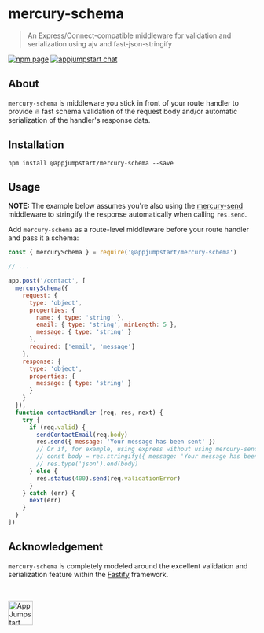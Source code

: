 # mercury-schema
> An Express/Connect-compatible middleware for validation and serialization
> using ajv and fast-json-stringify

[![npm page][npm-image]][npm-url]
[![appjumpstart chat][gitter-image]][gitter-url]

## About

`mercury-schema` is middleware you stick in front of your route handler to
provide 🔥 fast schema validation of the request body and/or automatic
serialization of the handler's response data.

## Installation

```
npm install @appjumpstart/mercury-schema --save
```

## Usage

**NOTE:** The example below assumes you're also using the
[mercury-send](https://github.com/appjumpstart/mercury-send) middleware to
stringify the response automatically when calling `res.send`.

Add `mercury-schema` as a route-level middleware before your route handler and
pass it a schema:

```js
const { mercurySchema } = require('@appjumpstart/mercury-schema')

// ...

app.post('/contact', [
  mercurySchema({
    request: {
      type: 'object',
      properties: {
        name: { type: 'string' },
        email: { type: 'string', minLength: 5 },
        message: { type: 'string' }
      },
      required: ['email', 'message']
    },
    response: {
      type: 'object',
      properties: {
        message: { type: 'string' }
      }
    }
  }),
  function contactHandler (req, res, next) {
    try {
      if (req.valid) {
        sendContactEmail(req.body)
        res.send({ message: 'Your message has been sent' })
        // Or if, for example, using express without using mercury-send:
        // const body = res.stringify({ message: 'Your message has been sent' })
        // res.type('json').end(body)
      } else {
        res.status(400).send(req.validationError)
      }
    } catch (err) {
      next(err)
    }
  }
])
```

## Acknowledgement

`mercury-schema` is completely modeled around the excellent validation and
serialization feature within the [Fastify](https://fastify.io) framework.

&nbsp;

<a href="https://github.com/appjumpstart">
  <img
    alt="AppJumpstart"
    src="https://appjumpstart.nyc3.digitaloceanspaces.com/assets/appjumpstart-transparent.png"
    height="50">
</a>

[npm-image]: https://img.shields.io/npm/v/@appjumpstart/mercury-schema.svg
[npm-url]: https://www.npmjs.com/package/@appjumpstart/mercury-schema
[gitter-image]: https://img.shields.io/gitter/room/appjumpstart/appjumpstart.svg
[gitter-url]: https://gitter.im/appjumpstart
